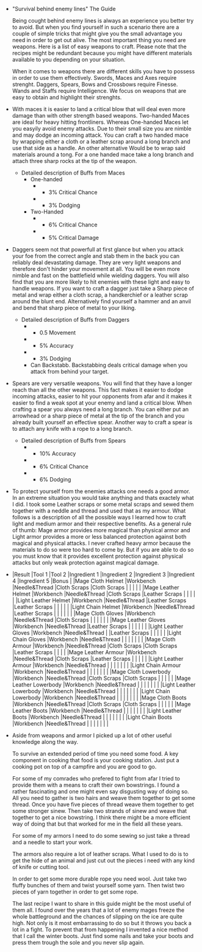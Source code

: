 - "Survival behind enemy lines" The Guide
  
  Being cought behind enemy lines is always an experience you better try to avoid. But when you find yourself in such a scenario there are a couple of simple tricks that might give you the small advantage you need in order to get out alive. The most important thing you need are weapons. Here is a list of easy weapons to craft. Please note that the recipes might be redundant because you might have different materials available to you depending on your situation.
  
  When it comes to weapons there are different skills you have to possess in order to use them effectively. Swords, Maces and Axes require strenght. Daggers, Spears, Bows and Crossbows require Finesse. Wands and Staffs require Intelligence. We focus on weapons that are easy to obtain and highlight their strenghts.
- With maces it is easier to land a critical blow that will deal even more damage than with other strength based weapons. Two-handed Maces are ideal for heavy hitting frontliners. Whereas One-handed Maces let you easyily avoid enemy attacks. Due to their small size you are nimble and may dodge an incoming attack. You can craft a two handed mace by wrapping either a cloth or a leather scrap around a long branch and use that side as a handle. An other alternative Would be to wrap said materials around a tong. For a one handed mace take a long branch and attach three sharp rocks at the tip of the weapon.
	- Detailed description of Buffs from Maces
		- One-handed
			- + 3% Critical Chance
			- + 3% Dodging
		- Two-Handed
			- + 6% Critical Chance
			- + 5% Critical Damage
- Daggers seem not that powerfull at first glance but when you attack your foe from the correct angle and stab them in the back you can reliably deal devastating damage. They are very light weapons and therefore don't hinder your movement at all. You will be even more nimble and fast on the battlefield while wielding daggers. You will also find that you are more likely to hit enemies with these light and easy to handle weapons. If you want to craft a dagger just take a Sharp piece of metal and wrap either a cloth scrap, a handkerchief or a leather scrap around the blunt end. Alternatively find yourself a hammer and an anvil and bend that sharp piece of metal to your liking.
	- Detailed description of Buffs from Daggers
		- + 0.5 Movement
		- + 5% Accuracy
		- + 3% Dodging
		- Can Backstabb. Backstabbing deals critical damage when you attack from behind your target.
- Spears are very versatile weapons. You will find that they have a longer reach than all the other weapons. This fact makes it easier to dodge incoming attacks, easier to hit your opponents from afar and it makes it easier to find a weak spot at your enemy and land a critical blow. When crafting a spear you always need a long branch. You can either put an arrowhead or a sharp piece of metal at the tip of the branch and you already built yourself an effective spear. Another way to craft a spear is to attach any knife with a rope to a long branch.
	- Detailed description of Buffs from Spears
		- + 10% Accuracy
		- + 6% Critical Chance
		- + 6% Dodging
- To protect yourself from the enemies attacks one needs a good armor. In an extreme situation you would take anything and thats exactely what I did. I took some Leather scraps or some metal scraps and sewed them together with a neddle and thread and used that as my armour. What follows is a description of all the possible ways I learned how to craft light and medium armor and their respective benefits. As a general rule of thumb: Mage armor provides more magical than physical armor and Light armor provides a more or less balanced protection against both magical and physical attacks. I never crafted heavy armor because the materials to do so were too hard to come by. But if you are able to do so you must know that it provides excellent protection against physical attacks but only weak protection against magical damage.
- |Result  |Tool 1   |Tool 2   |Ingredient 1   |Ingredient 2   |Ingredient 3   |Ingredient 4   |Ingredient 5   |Bonus   |
  |Mage Cloth Helmet    |Workbench   |Needle&Thread   |Cloth Scraps   |Cloth Scraps   |   |   |   |   |
  |Mage Leather Helmet   |Workbench   |Needle&Thread   |Cloth Scraps   |Leather Scraps   |   |   |   |   |
  |Light Leather Helmet   |Workbench   |Needle&Thread   |Leather Scraps   |Leather Scraps   |   |   |   |   |
  |Light Chain Helmet   |Workbench   |Needle&Thread   |Leather Scraps   |   |   |   |   |   |
  |Mage Cloth Gloves   |Workbench   |Needle&Thread   |Cloth Scraps   |   |   |   |   |   |
  |Mage Leather Gloves   |Workbench   |Needle&Thread   |Leather Scraps   |   |   |   |   |   |
  |Light Leather Gloves   |Workbench   |Needle&Thread   |   |Leather Scraps   |   |   |   |   |
  |Light Chain Gloves   |Workbench   |Needle&Thread   |   |   |   |   |   |   |
  |Mage Cloth Armour   |Workbench   |Needle&Thread   |Cloth Scraps   |Cloth Scraps   |Leather Scraps   |   |   |   |
  |Mage Leather Armour   |Workbench   |Needle&Thread   |Cloth Scraps   |Leather Scraps   |   |   |   |   |
  |Light Leather Armour   |Workbench   |Needle&Thread   |   |   |   |   |   |   |
  |Light Chain Armour   |Workbench   |Needle&Thread   |   |   |   |   |   |   |
  |Mage Cloth Lowerbody   |Workbench   |Needle&Thread   |Cloth Scraps   |Cloth Scraps   |   |   |   |   |
  |Mage Leather Lowerbody   |Workbench   |Needle&Thread   |   |   |   |   |   |   |
  |Light Leather Lowerbody   |Workbench   |Needle&Thread   |   |   |   |   |   |   |
  |Light Chain Lowerbody   |Workbench   |Needle&Thread   |   |   |   |   |   |   |
  |Mage Cloth Boots   |Workbench   |Needle&Thread   |Cloth Scraps   |Cloth Scraps   |   |   |   |   |
  |Mage Leather Boots   |Workbench   |Needle&Thread   |   |   |   |   |   |   |
  |Light Leather Boots   |Workbench   |Needle&Thread   |   |   |   |   |   |   |
  |Light Chain Boots   |Workbench   |Needle&Thread   |   |   |   |   |   |   |
- Aside from weapons and armor I picked up a lot of other useful knowledge along the way. 
  
  To survive an extended period of time you need some food. A key component in cooking that food is your cooking station. Just put a cooking pot on top of a campfire and you are good to go.
  
  For some of my comrades who prefered to fight from afar I tried to provide them with a means to craft their own bowstrings. I found a rather fascinating and one might even say disgusting way of doing so. All you need to gather is two hairs and weave them together to get some thread.  Once you have five pieces of thread weave them together to get some stronger sinew. Then take two strands of sinew and weave that together to get a nice bowstring. I think there might be a more efficient way of doing that but that worked for me in the field all these years.
  
  For some of my armors I need to do some sewing so just take a thread and a needle to start your work.
  
  The armors also require a lot of leather scraps. What I used to do is to get the hide of an animal and just cut out the pieces i need with any kind of knife or cutting tool.
  
  In order to get some more durable rope you need wool. Just take two fluffy bunches of them and twist yourself some yarn. Then twist two pieces of yarn together in order to get some rope.
  
  The last recipe I want to share in this guide might be the most useful of them all. I found over the years that a lot of enemy mages freeze the whole battleground and the chances of slipping on the ice are quite high. Not only is it most embarrassing to do so but it throws you back a lot in a fight. To prevent that from happening I invented a nice method that I call the winter boots. Just find some nails and take your boots and press them trough the sole and you never slip again.